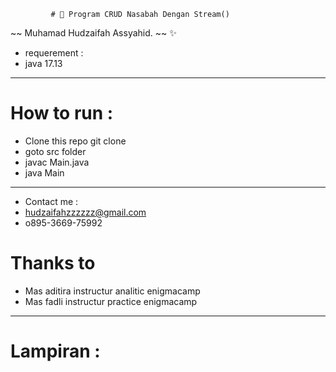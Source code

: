              # 🔖 Program CRUD Nasabah Dengan Stream()

~~ Muhamad Hudzaifah Assyahid. ~~ ✨
- requerement :
- java 17.13

___ 
# How to run :
- Clone this repo git clone
- goto src folder
- javac Main.java
- java Main

---
- Contact me :
- hudzaifahzzzzzz@gmail.com
- o895-3669-75992

# Thanks to
- Mas aditira instructur analitic enigmacamp
- Mas fadli instructur practice enigmacamp

---

# Lampiran :




